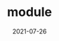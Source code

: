 ---
title: module
tag: Big Data
categories: Evènements
coverImage: /images/Blog/article.webp
date: 2021-07-26
heure: 08h 30
localisation: En ligne
---